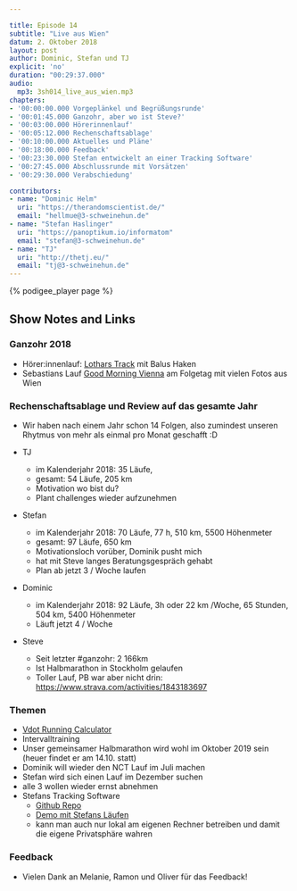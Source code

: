 ```yaml
---

title: Episode 14
subtitle: "Live aus Wien"
datum: 2. Oktober 2018
layout: post
author: Dominic, Stefan und TJ
explicit: 'no'
duration: "00:29:37.000"
audio:
  mp3: 3sh014_live_aus_wien.mp3
chapters:
- '00:00:00.000 Vorgeplänkel und Begrüßungsrunde'
- '00:01:45.000 Ganzohr, aber wo ist Steve?'
- '00:03:00.000 Hörerinnenlauf'
- '00:05:12.000 Rechenschaftsablage'
- '00:10:00.000 Aktuelles und Pläne'
- '00:18:00.000 Feedback'
- '00:23:30.000 Stefan entwickelt an einer Tracking Software'
- '00:27:45.000 Abschlussrunde mit Vorsätzen'
- '00:29:30.000 Verabschiedung'

contributors:
- name: "Dominic Helm"
  uri: "https://therandomscientist.de/"
  email: "hellmue@3-schweinehun.de"
- name: "Stefan Haslinger"
  uri: "https://panoptikum.io/informatom"
  email: "stefan@3-schweinehun.de"
- name: "TJ"
  uri: "http://thetj.eu/"
  email: "tj@3-schweinehun.de"
---
```


{% podigee_player page %}

## Show Notes and Links

### Ganzohr 2018

* Hörer:innenlauf: [Lothars Track](https://www.strava.com/activities/1872106230) mit Balus Haken
* Sebastians Lauf [Good Morning Vienna](https://www.strava.com/activities/1874353443) am Folgetag
  mit vielen Fotos aus Wien


### Rechenschaftsablage und Review auf das gesamte Jahr

* Wir haben nach einem Jahr schon 14 Folgen, also zumindest unseren Rhytmus von mehr als einmal pro
Monat geschafft :D

* TJ
  * im Kalenderjahr 2018: 35 Läufe,
  * gesamt: 54 Läufe, 205 km
  * Motivation wo bist du?
  * Plant challenges wieder aufzunehmen
* Stefan
  * im Kalenderjahr 2018: 70 Läufe, 77 h, 510 km, 5500 Höhenmeter
  * gesamt: 97 Läufe, 650 km
  * Motivationsloch vorüber, Dominik pusht mich
  * hat mit Steve langes Beratungsgespräch gehabt
  * Plan ab jetzt 3 / Woche laufen
* Dominic
  * im Kalenderjahr 2018: 92 Läufe, 3h oder 22 km /Woche, 65 Stunden, 504 km, 5400 Höhenmeter
  * Läuft jetzt 4 / Woche
* Steve
  * Seit letzter #ganzohr: 2 166km
  * Ist Halbmarathon in Stockholm gelaufen
  * Toller Lauf, PB war aber nicht drin: https://www.strava.com/activities/1843183697


### Themen

* [Vdot Running Calculator](https://play.google.com/store/apps/details?id=com.runsmartproject.vdot_calculator)
* Intervalltraining
* Unser gemeinsamer Halbmarathon wird wohl im Oktober 2019 sein (heuer findet er am 14.10. statt)
* Dominik will wieder den NCT Lauf im Juli machen
* Stefan wird sich einen Lauf im Dezember suchen
* alle 3 wollen wieder ernst abnehmen
* Stefans Tracking Software
  * [Github Repo](https://github.com/haslinger/tracker)
  * [Demo mit Stefans Läufen](https://haslinger.github.io/tracker/)
  * kann man auch nur lokal am eigenen Rechner betreiben und damit die eigene Privatsphäre wahren

### Feedback

* Vielen Dank an Melanie, Ramon und Oliver für das Feedback!